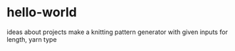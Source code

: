 # hello-world
ideas about projects
make a knitting pattern generator with given inputs for length, yarn type

